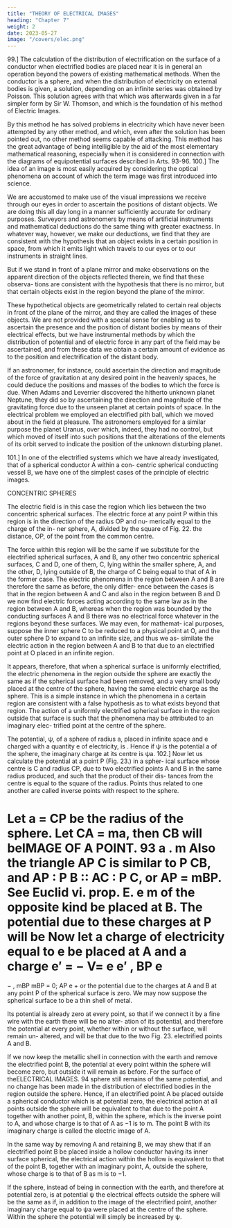 ```yaml
---
title: "THEORY OF ELECTRICAL IMAGES"
heading: "Chapter 7"
weight: 2
date: 2023-05-27
image: "/covers/elec.png"
---
```



99.] The calculation of the distribution of electrification on the surface of a conductor when electrified bodies are placed near it is in general an operation beyond the powers of existing mathematical methods. When the conductor is a sphere, and when the distribution of electricity on external bodies is given, a solution, depending on an infinite series was obtained by Poisson. This solution agrees with that which was afterwards given in a far simpler form by Sir W. Thomson, and which is the foundation of his method of Electric Images.

By this method he has solved problems in electricity which have never been attempted by any other method, and which, even after the solution has been pointed out, no other method seems capable of attacking. This method has the great advantage of being intelligible by the aid of the most elementary mathematical reasoning, especially when it is considered in connection with the diagrams of equipotential surfaces described in Arts. 93-96. 100.] The idea of an image is most easily acquired by considering the optical phenomena on account of which the term image was first introduced into science.

We are accustomed to make use of the visual impressions we receive through our eyes in order to ascertain the positions of distant objects. We are doing this all day long in a manner sufficiently accurate for ordinary purposes. Surveyors and astronomers by means of artificial instruments and mathematical deductions do the same thing with greater exactness. In whatever way, however, we make our deductions, we find that they are consistent with the hypothesis that an object exists in a certain position in space, from which it emits light which travels to our eyes or to our instruments in straight lines.

But if we stand in front of a plane mirror and make observations on the
apparent direction of the objects reflected therein, we find that these observa-
tions are consistent with the hypothesis that there is no mirror, but that certain
objects exist in the region beyond the plane of the mirror. 

These hypothetical objects are geometrically related to certain real objects in front of the plane of the mirror, and they are called the images of these objects.
We are not provided with a special sense for enabling us to ascertain the
presence and the position of distant bodies by means of their electrical effects,
but we have instrumental methods by which the distribution of potential and
of electric force in any part of the field may be ascertained, and from these
data we obtain a certain amount of evidence as to the position and electrification of the distant body.

If an astronomer, for instance, could ascertain the direction and magnitude
of the force of gravitation at any desired point in the heavenly spaces, he
could deduce the positions and masses of the bodies to which the force is due.
When Adams and Leverrier discovered the hitherto unknown planet Neptune,
they did so by ascertaining the direction and magnitude of the gravitating
force due to the unseen planet at certain points of space. In the electrical
problem we employed an electrified pith ball, which we moved about in the
field at pleasure. The astronomers employed for a similar purpose the planet
Uranus, over which, indeed, they had no control, but which moved of itself
into such positions that the alterations of the elements of its orbit served to
indicate the position of the unknown disturbing planet.

101.] In one of the electrified systems
which we have already investigated, that
of a spherical conductor A within a con-
centric spherical conducting vessel B,
we have one of the simplest cases of the
principle of electric images.


CONCENTRIC SPHERES

The electric field is in this case the region which lies between the two concentric spherical surfaces. The electric
force at any point P within this region is
in the direction of the radius OP and nu-
merically equal to the charge of the in-
ner sphere, A, divided by the square of
Fig. 22.
the distance, OP, of the point from the
common centre. 

The force within this region will be the same if we substitute for the electrified spherical surfaces, A and B,
any other two concentric spherical surfaces, C and D, one of them, C, lying
within the smaller sphere, A, and the other, D, lying outside of B, the charge
of C being equal to that of A in the former case. The electric phenomena in
the region between A and B are therefore the same as before, the only differ-
ence between the cases is that in the region between A and C and also in the
region between B and D we now find electric forces acting according to the
same law as in the region between A and B, whereas when the region was
bounded by the conducting surfaces A and B there was no electrical force
whatever in the regions beyond these surfaces. We may even, for mathemat-
ical purposes, suppose the inner sphere C to be reduced to a physical point
at O, and the outer sphere D to expand to an infinite size, and thus we as-
similate the electric action in the region between A and B to that due to an
electrified point at O placed in an infinite region.

It appears, therefore, that when a spherical surface is uniformly electrified,
the electric phenomena in the region outside the sphere are exactly the same
as if the spherical surface had been removed, and a very small body placed
at the centre of the sphere, having the same electric charge as the sphere.
This is a simple instance in which the phenomena in a certain region are
consistent with a false hypothesis as to what exists beyond that region. The
action of a uniformly electrified spherical surface in the region outside that
surface is such that the phenomena may be attributed to an imaginary elec-
trified point at the centre of the sphere.

The potential, ψ, of a sphere of radius a, placed in infinite space and
e
charged with a quantity e of electricity, is . Hence if ψ is the potential
a
of the sphere, the imaginary charge at its centre is ψa.
102.] Now let us calculate the potential at a point P (Fig. 23.) in a spher-
ical surface whose centre is C and radius CP, due to two electrified points
A and B in the same radius produced, and such that the product of their dis-
tances from the centre is equal to the square of the radius. Points thus related
to one another are called inverse points with respect to the sphere.

Let a = CP be the radius of the sphere. Let CA = ma, then CB will beIMAGE OF A POINT.
93
a
.
m
Also the triangle AP C is similar to P CB, and
AP ∶ P B ∶∶ AC ∶ P C,
or
AP = mBP.
See Euclid vi. prop. E.
e
m
of the opposite kind be placed at B. The potential due to these charges at P
will be
Now let a charge of electricity equal to e be placed at A and a charge e′ = −
V=
e
e′
,
BP
e
=
−
,
mBP mBP
= 0;
AP
e
+
or the potential due to the charges at A and B at any point P of the spherical
surface is zero.
We may now suppose the spherical
surface to be a thin shell of metal. 

Its
potential is already zero at every point,
so that if we connect it by a fine wire
with the earth there will be no alter-
ation of its potential, and therefore the
potential at every point, whether within
or without the surface, will remain un-
altered, and will be that due to the two
Fig. 23.
electrified points A and B.

If we now keep the metallic shell in connection with the earth and remove
the electrified point B, the potential at every point within the sphere will
become zero, but outside it will remain as before. For the surface of theELECTRICAL IMAGES.
94
sphere still remains of the same potential, and no change has been made in
the distribution of electrified bodies in the region outside the sphere.
Hence, if an electrified point A be placed outside a spherical conductor
which is at potential zero, the electrical action at all points outside the sphere
will be equivalent to that due to the point A together with another point, B,
within the sphere, which is the inverse point to A, and whose charge is to
that of A as −1 is to m. The point B with its imaginary charge is called the
electric image of A.

In the same way by removing A and retaining B, we may shew that if
an electrified point B be placed inside a hollow conductor having its inner
surface spherical, the electrical action within the hollow is equivalent to that
of the point B, together with an imaginary point, A, outside the sphere, whose
charge is to that of B as m is to −1.

If the sphere, instead of being in connection with the earth, and therefore
at potential zero, is at potential ψ the electrical effects outside the sphere will
be the same as if, in addition to the image of the electrified point, another
imaginary charge equal to ψa were placed at the centre of the sphere.
Within the sphere the potential will simply be increased by ψ.

